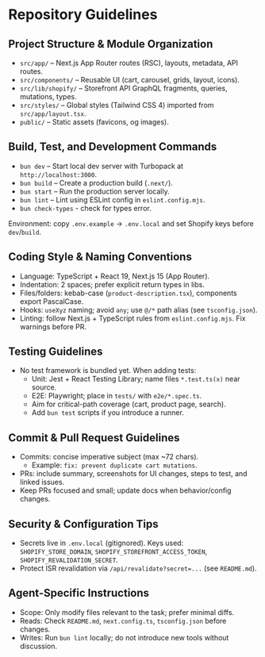 # Repository Guidelines

## Project Structure & Module Organization

- `src/app/` – Next.js App Router routes (RSC), layouts, metadata, API routes.
- `src/components/` – Reusable UI (cart, carousel, grids, layout, icons).
- `src/lib/shopify/` – Storefront API GraphQL fragments, queries, mutations, types.
- `src/styles/` – Global styles (Tailwind CSS 4) imported from `src/app/layout.tsx`.
- `public/` – Static assets (favicons, og images).

## Build, Test, and Development Commands

- `bun dev` – Start local dev server with Turbopack at `http://localhost:3000`.
- `bun build` – Create a production build (`.next/`).
- `bun start` – Run the production server locally.
- `bun lint` – Lint using ESLint config in `eslint.config.mjs`.
- `bun check-types` - check for types error.

Environment: copy `.env.example` → `.env.local` and set Shopify keys before `dev`/`build`.

## Coding Style & Naming Conventions

- Language: TypeScript + React 19, Next.js 15 (App Router).
- Indentation: 2 spaces; prefer explicit return types in libs.
- Files/folders: kebab-case (`product-description.tsx`), components export PascalCase.
- Hooks: `useXyz` naming; avoid `any`; use `@/*` path alias (see `tsconfig.json`).
- Linting: follow Next.js + TypeScript rules from `eslint.config.mjs`. Fix warnings before PR.

## Testing Guidelines

- No test framework is bundled yet. When adding tests:
  - Unit: Jest + React Testing Library; name files `*.test.ts(x)` near source.
  - E2E: Playwright; place in `tests/` with `e2e/*.spec.ts`.
  - Aim for critical-path coverage (cart, product page, search).
  - Add `bun test` scripts if you introduce a runner.

## Commit & Pull Request Guidelines

- Commits: concise imperative subject (max ~72 chars).
  - Example: `fix: prevent duplicate cart mutations`.
- PRs: include summary, screenshots for UI changes, steps to test, and linked issues.
- Keep PRs focused and small; update docs when behavior/config changes.

## Security & Configuration Tips

- Secrets live in `.env.local` (gitignored). Keys used: `SHOPIFY_STORE_DOMAIN`, `SHOPIFY_STOREFRONT_ACCESS_TOKEN`, `SHOPIFY_REVALIDATION_SECRET`.
- Protect ISR revalidation via `/api/revalidate?secret=...` (see `README.md`).

## Agent-Specific Instructions

- Scope: Only modify files relevant to the task; prefer minimal diffs.
- Reads: Check `README.md`, `next.config.ts`, `tsconfig.json` before changes.
- Writes: Run `bun lint` locally; do not introduce new tools without discussion.
